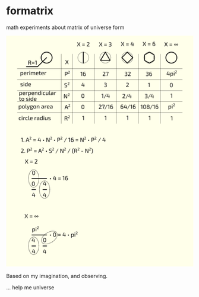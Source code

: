 # formatrix
math experiments about matrix of universe form

![wtf](img/base.png)

Based on my imagination, and observing.


... help me universe